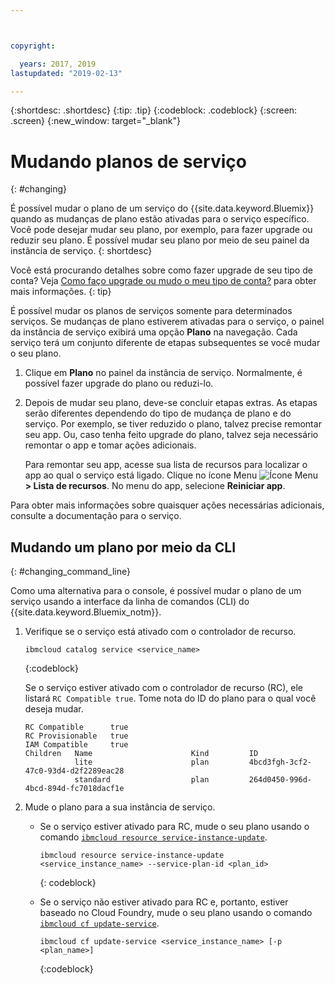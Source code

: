```yaml
---



copyright:

  years: 2017, 2019
lastupdated: "2019-02-13"

---
```


{:shortdesc: .shortdesc}
{:tip: .tip}
{:codeblock: .codeblock}
{:screen: .screen}
{:new_window: target="_blank"}


# Mudando planos de serviço
{: #changing}

É possível mudar o plano de um serviço do {{site.data.keyword.Bluemix}} quando as mudanças de plano estão ativadas para o serviço específico. Você pode desejar mudar seu plano, por exemplo, para fazer upgrade ou reduzir seu plano. É possível mudar seu plano por meio de seu painel da instância de serviço.
{: shortdesc}

Você está procurando detalhes sobre como fazer upgrade de seu tipo de conta? Veja [Como faço upgrade ou mudo o meu tipo de conta?](/docs/account/account_faq.html#changeacct) para obter mais informações.
{: tip}

É possível mudar os planos de serviços somente para determinados serviços. Se mudanças de plano estiverem ativadas para o serviço, o painel da instância de serviço exibirá uma opção **Plano** na navegação. Cada serviço terá um conjunto diferente de etapas subsequentes se você mudar o seu plano.

1. Clique em **Plano** no painel da instância de serviço. Normalmente, é possível fazer upgrade do plano ou reduzi-lo.
2. Depois de mudar seu plano, deve-se concluir etapas extras. As etapas serão diferentes dependendo do tipo de mudança de plano e do serviço. Por exemplo, se
tiver reduzido o plano, talvez precise remontar seu app. Ou, caso tenha feito upgrade do
plano, talvez seja necessário remontar o app e tomar ações adicionais.

   Para remontar seu app, acesse sua lista de recursos para localizar o app ao qual o serviço está ligado. Clique no ícone Menu ![Ícone Menu](../icons/icon_hamburger.svg) **> Lista de recursos**. No menu do app, selecione **Reiniciar app**.

  Para obter mais informações sobre quaisquer ações necessárias adicionais, consulte a documentação para o serviço.

## Mudando um plano por meio da CLI
{: #changing_command_line}

Como uma alternativa para o console, é possível mudar o plano de um serviço usando a interface da linha de comandos (CLI) do {{site.data.keyword.Bluemix_notm}}.

1. Verifique se o serviço está ativado com o controlador de recurso.

   ```
   ibmcloud catalog service <service_name>
   ```
   {:codeblock}

   Se o serviço estiver ativado com o controlador de recurso (RC), ele listará `RC Compatible true`. Tome nota do ID do plano para o qual você deseja mudar.

   ```
   RC Compatible      true
   RC Provisionable   true
   IAM Compatible     true
   Children   Name                      Kind         ID
              lite                      plan         4bcd3fgh-3cf2-47c0-93d4-d2f2289eac28
              standard                  plan         264d0450-996d-4bcd-894d-fc7018dacf1e
    ```

1. Mude o plano para a sua instância de serviço.

   - Se o serviço estiver ativado para RC, mude o seu plano usando o comando [`ibmcloud resource service-instance-update`](/docs/cli/reference/ibmcloud/cli_resource_group.html#ibmcloud_commands_resource).

     ```
     ibmcloud resource service-instance-update <service_instance_name> --service-plan-id <plan_id>
     ```
     {: codeblock}

   - Se o serviço não estiver ativado para RC e, portanto, estiver baseado no Cloud Foundry, mude o seu plano usando o comando [`ibmcloud cf update-service`](/docs/cli/reference/ibmcloud/cf_index.html#cf).

     ```
     ibmcloud cf update-service <service_instance_name> [-p <plan_name>]
     ```
     {:codeblock}

